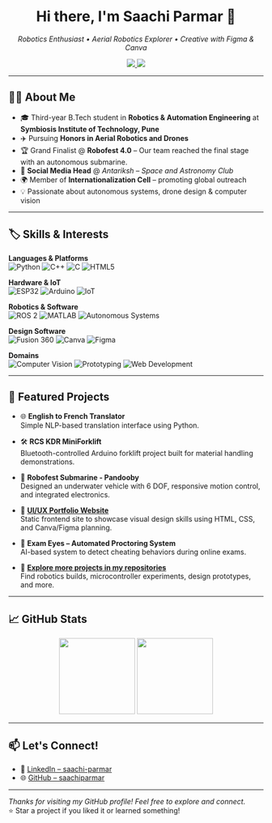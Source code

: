 <h1 align="center">Hi there, I'm Saachi Parmar 👋</h1>

<p align="center">
  <i>Robotics Enthusiast • Aerial Robotics Explorer • Creative with Figma & Canva</i>
</p>

<p align="center">
  <a href="https://www.linkedin.com/in/saachi-parmar">
    <img src="https://img.shields.io/badge/LinkedIn-saachi--parmar-blue?style=for-the-badge&logo=linkedin&logoColor=white" />
  </a>
  <a href="https://github.com/saachi-parmar">
    <img src="https://img.shields.io/badge/GitHub-saachiparmar-181717?style=for-the-badge&logo=github&logoColor=white" />
  </a>
</p>

---

## 👩‍💻 About Me

- 🎓 Third-year B.Tech student in **Robotics & Automation Engineering** at **Symbiosis Institute of Technology, Pune**
- ✈️ Pursuing **Honors in Aerial Robotics and Drones**
- 🏆 Grand Finalist @ **Robofest 4.0** – Our team reached the final stage with an autonomous submarine.
- 🌌 **Social Media Head** @ *Antariksh – Space and Astronomy Club*
- 🌍 Member of **Internationalization Cell** – promoting global outreach
- 💡 Passionate about autonomous systems, drone design & computer vision

---

## 🏷️ Skills & Interests

**Languages & Platforms**  
![Python](https://img.shields.io/badge/Python-3776AB?style=flat&logo=python&logoColor=white)
![C++](https://img.shields.io/badge/C++-00599C?style=flat&logo=c%2B%2B&logoColor=white)
![C](https://img.shields.io/badge/C-00599C?style=flat&logo=c&logoColor=white)
![HTML5](https://img.shields.io/badge/HTML5-E34F26?style=flat&logo=html5&logoColor=white)

**Hardware & IoT**  
![ESP32](https://img.shields.io/badge/ESP32-3C3C3C?style=flat&logo=espressif&logoColor=white)
![Arduino](https://img.shields.io/badge/Arduino-00979D?style=flat&logo=arduino&logoColor=white)
![IoT](https://img.shields.io/badge/IoT-00BFFF?style=flat)

**Robotics & Software**  
![ROS 2](https://img.shields.io/badge/ROS%202-22314E?style=flat&logo=ros&logoColor=white)
![MATLAB](https://img.shields.io/badge/MATLAB-0076A8?style=flat)
![Autonomous Systems](https://img.shields.io/badge/Autonomous%20Systems-green?style=flat)

**Design Software**  
![Fusion 360](https://img.shields.io/badge/Fusion%20360-FF6C37?style=flat&logo=autodesk&logoColor=white)
![Canva](https://img.shields.io/badge/Canva-00C4CC?style=flat&logo=canva&logoColor=white)
![Figma](https://img.shields.io/badge/Figma-F24E1E?style=flat&logo=figma&logoColor=white)

**Domains**  
![Computer Vision](https://img.shields.io/badge/Computer%20Vision-FFD700?style=flat)
![Prototyping](https://img.shields.io/badge/Prototyping-blueviolet?style=flat)
![Web Development](https://img.shields.io/badge/Web%20Development-069494?style=flat)

---

## 🚀 Featured Projects

- 🌐 **English to French Translator**  
  Simple NLP-based translation interface using Python.

- 🛠️ **RCS KDR MiniForklift**  
  Bluetooth-controlled Arduino forklift project built for material handling demonstrations.

- 🌊 **Robofest Submarine - Pandooby**  
  Designed an underwater vehicle with 6 DOF, responsive motion control, and integrated electronics.

- 🎨 **[UI/UX Portfolio Website](https://saachi-parmar.github.io/UIUX-Project/)**  
  Static frontend site to showcase visual design skills using HTML, CSS, and Canva/Figma planning.
  
- 🔬 **Exam Eyes – Automated Proctoring System**  
  AI-based system to detect cheating behaviors during online exams.

- 📁 **[Explore more projects in my repositories](https://github.com/saachi-parmar?tab=repositories)**  
  Find robotics builds, microcontroller experiments, design prototypes, and more.

---


## 📈 GitHub Stats

<p align="center">
  <img src="https://github-readme-stats.vercel.app/api?username=saachi-parmar&show_icons=true&theme=tokyonight" height="150"/>
  <img src="https://github-readme-stats.vercel.app/api/top-langs/?username=saachi-parmar&layout=compact&theme=tokyonight" height="150"/>
</p>

---

## 📫 Let's Connect!

- 💼 [LinkedIn – saachi-parmar](https://www.linkedin.com/in/saachi-parmar/)
- 🌐 [GitHub – saachiparmar](https://github.com/saachi-parmar)

---

_Thanks for visiting my GitHub profile! Feel free to explore and connect._  
⭐ Star a project if you liked it or learned something!


<!--
**saachi-parmar/Saachi-Parmar** is a ✨ _special_ ✨ repository because its `README.md` (this file) appears on your GitHub profile.

Here are some ideas to get you started:

- 🔭 I’m currently working on ...
- 🌱 I’m currently learning ...
- 👯 I’m looking to collaborate on ...
- 🤔 I’m looking for help with ...
- 💬 Ask me about ...
- 📫 How to reach me: ...
- 😄 Pronouns: ...
- ⚡ Fun fact: ...
-->
